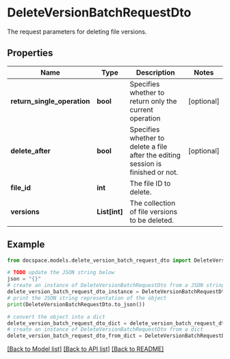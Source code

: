 # DeleteVersionBatchRequestDto

The request parameters for deleting file versions.

## Properties

Name | Type | Description | Notes
------------ | ------------- | ------------- | -------------
**return_single_operation** | **bool** | Specifies whether to return only the current operation | [optional] 
**delete_after** | **bool** | Specifies whether to delete a file after the editing session is finished or not. | [optional] 
**file_id** | **int** | The file ID to delete. | 
**versions** | **List[int]** | The collection of file versions to be deleted. | 

## Example

```python
from docspace.models.delete_version_batch_request_dto import DeleteVersionBatchRequestDto

# TODO update the JSON string below
json = "{}"
# create an instance of DeleteVersionBatchRequestDto from a JSON string
delete_version_batch_request_dto_instance = DeleteVersionBatchRequestDto.from_json(json)
# print the JSON string representation of the object
print(DeleteVersionBatchRequestDto.to_json())

# convert the object into a dict
delete_version_batch_request_dto_dict = delete_version_batch_request_dto_instance.to_dict()
# create an instance of DeleteVersionBatchRequestDto from a dict
delete_version_batch_request_dto_from_dict = DeleteVersionBatchRequestDto.from_dict(delete_version_batch_request_dto_dict)
```
[[Back to Model list]](../README.md#documentation-for-models) [[Back to API list]](../README.md#documentation-for-api-endpoints) [[Back to README]](../README.md)


